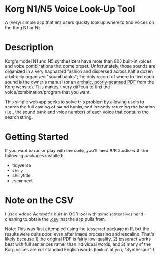 # Korg N1/N5 Voice Look-Up Tool
A (very) simple app that lets users quickly look up where to find voices on the Korg N1 or N5.

# Description
Korg's model N1 and N5 synthesizers have more than 800 built-in voices and voice combinations that come preset. Unfortunately, those sounds are organized in a very haphazard fashion and dispersed across half a dozen arbitrarily organized "sound banks"; the only record of where to find each sound is the owner's manual (or an [archaic, poorly-scanned PDF](https://cdn.korg.com/us/support/download/files/12275352cbc6bbfa6abcea43b8a8191e.pdf?response-content-disposition=inline%3Bfilename%3DN1_N5_VoiceName.pdf&response-content-type=application%2Fpdf%3B) from the Korg website). This makes it very difficult to find the voice/combination/program that you want. 

This simple web app seeks to solve this problem by allowing users to search the full catalog of sound banks, and instantly returning the location (i.e., the sound bank and voice number) of each voice that contains the search string. 

# Getting Started
If you want to run or play with the code, you'll need R/R Studio with the following packages installed:
- tidyverse
- shiny
- shinytitle
- rsconnect

# Note on the CSV
I used Adobe Acrobat's built-in OCR tool with some (extensive) hand-cleaning to obtain the [.csv](/N1_N5_VoiceName.csv) that the app pulls from. 

Note: This was first attempted using the tesseract package in R, but the results were quite poor, even after image processing and rescaling. That's likely because 1) the original PDF is fairly low-quality, 2) tesseract works best with full sentences rather than individual words, and 3) many of the Korg voices are not standard English words (lookin' at you, "Synthesaur"!).

